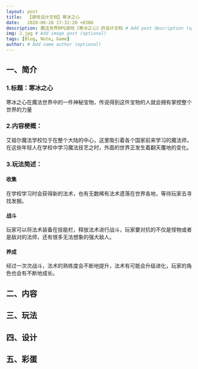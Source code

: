 ```yaml
---
layout: post
title:  【游戏设计文档】寒冰之心
date:   2020-06-28 17:32:20 +0300
description: 魔法世界RPG游戏《寒冰之心》的设计文档 # Add post description (optional)
img: 2.jpg # Add image post (optional)
tags: [Blog, Note, Game]
author: # Add name author (optional)
---
```


## 一、简介

### 1.标题：寒冰之心

寒冰之心在魔法世界中的一件神秘宝物，传说得到这件宝物的人就会拥有掌控整个世界的力量

### 2.内容梗概：

艾祖尔魔法学校位于在整个大陆的中心，这里吸引着各个国家前来学习的魔法师，在这些年轻人在学校中学习魔法技艺之时，外面的世界正发生着翻天覆地的变化。

### 3.玩法简述：

#### 收集

在学校学习时会获得新的法术，也有无数稀有法术遗落在世界各地，等待玩家去寻找发掘。

#### 战斗

玩家可以将法术装备在技能栏，释放法术进行战斗，玩家要对抗的不仅是怪物或者是敌对的法师，还有很多无法想象的强大敌人。

#### 养成

经过一次次战斗，法术的熟练度会不断地提升，法术有可能会升级进化，玩家的角色也会有不断地成长。



## 二、内容

## 三、玩法

## 四、设计

## 五、彩蛋
